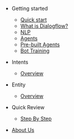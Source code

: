- Getting started 

  - [Quick start](quickstart.md)
  - [What is Dialogflow?](dialogflow.md)
  - [NLP](nlp.md)
  - [Agents](agents.md)
  - [Pre-built Agents](prebuilt-agents.md)
  - [Bot Training](training.md)

- Intents

  - [Overview](intents-overview.md)

- Entity

  - [Overview](entity.md)

- Quick Review

  - [Step By Step](quick-review.md)

- [About Us](aboutus.md)

